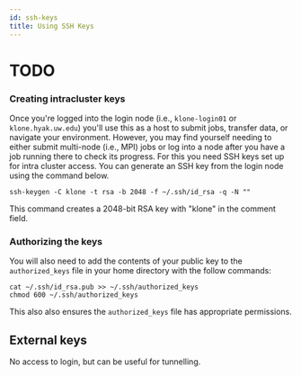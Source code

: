 ```yaml
---
id: ssh-keys
title: Using SSH Keys
---
```


# TODO

### Creating intracluster keys

Once you're logged into the login node (i.e., `klone-login01` or `klone.hyak.uw.edu`) you'll use this as a host to submit jobs, transfer data, or navigate your environment. However, you may find yourself needing to either submit multi-node (i.e., MPI) jobs or log into a node after you have a job running there to check its progress. For this you need SSH keys set up for intra cluster access. You can generate an SSH key from the login node using the command below.

```
ssh-keygen -C klone -t rsa -b 2048 -f ~/.ssh/id_rsa -q -N ""
```

This command creates a 2048-bit RSA key with "klone" in the comment field.

### Authorizing the keys

You will also need to add the contents of your public key to the `authorized_keys` file in your home directory with the follow commands:

```
cat ~/.ssh/id_rsa.pub >> ~/.ssh/authorized_keys
chmod 600 ~/.ssh/authorized_keys
```

This also also ensures the `authorized_keys` file has appropriate permissions.

## External keys

No access to login, but can be useful for tunnelling.
